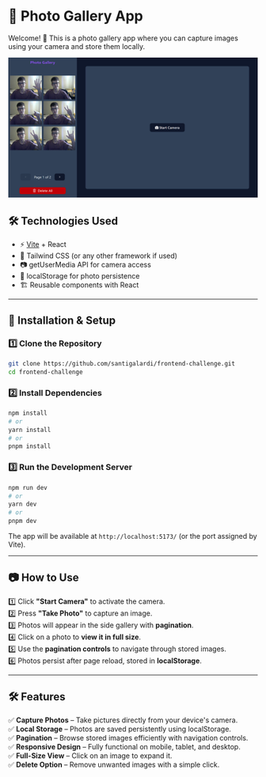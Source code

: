 # 📸 Photo Gallery App

Welcome! 🎉 This is a photo gallery app where you can capture images using your camera and store them locally.

<img src="./docs/screenshot.png" alt="Photo Gallery Preview" width="600px">

## 🛠️ Technologies Used

- ⚡ [Vite](https://vitejs.dev/) + React
- 🎨 Tailwind CSS (or any other framework if used)
- 📷 getUserMedia API for camera access
- 💾 localStorage for photo persistence
- 🏗️ Reusable components with React

---

## 🚀 Installation & Setup

### 1️⃣ Clone the Repository

```bash
git clone https://github.com/santigalardi/frontend-challenge.git
cd frontend-challenge
```

### 2️⃣ Install Dependencies

```bash
npm install
# or
yarn install
# or
pnpm install
```

### 3️⃣ Run the Development Server

```bash
npm run dev
# or
yarn dev
# or
pnpm dev
```

The app will be available at `http://localhost:5173/` (or the port assigned by Vite).

---

## 📷 How to Use

1️⃣ Click **"Start Camera"** to activate the camera.  
2️⃣ Press **"Take Photo"** to capture an image.  
3️⃣ Photos will appear in the side gallery with **pagination**.  
4️⃣ Click on a photo to **view it in full size**.  
5️⃣ Use the **pagination controls** to navigate through stored images.  
6️⃣ Photos persist after page reload, stored in **localStorage**.

---

## 🛠 Features

✅ **Capture Photos** – Take pictures directly from your device's camera.  
✅ **Local Storage** – Photos are saved persistently using localStorage.  
✅ **Pagination** – Browse stored images efficiently with navigation controls.  
✅ **Responsive Design** – Fully functional on mobile, tablet, and desktop.  
✅ **Full-Size View** – Click on an image to expand it.  
✅ **Delete Option** – Remove unwanted images with a simple click.
